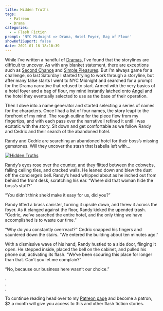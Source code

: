 ```yaml
---
title: Hidden Truths
tags:
  - Patreon
  - Drama
categories:
  - - Flash Fiction
prompt: 'NYC Midnight => Drama, Hotel Foyer, Bag of Flour'
showKofiSuport: false
date: 2021-01-16 18:10:39
---
```


While I’ve written a handful of [Dramas](/tags/Drama), I’ve found that the storylines are difficult to uncover. As with any blanket statement, there are exceptions such as [Second Chance](/archives/2020/12/25/second-chance) and [Simple Pleasures](/archives/2020/08/15/simple-pleasures). But I’m always game for a challenge, so last Saturday I started trying to work through a storyline, but after many false starts I went to NYC Midnight and searched for a prompt for the Drama narrative that refused to start.<!-- more --> Armed with the very basics of a hotel foyer and a bag of flour, my mind instantly latched onto [Angel](https://en.wikipedia.org/wiki/Angel_%281999_TV_series%29) and the hotel they eventually selected to use as the base of their operation.

Then I dove into a name generator and started selecting a series of names for the characters. Once I had a list of four names, the story leapt to the forefront of my mind. The rough outline for the piece flew from my fingertips, and with each pass over the narrative I refined it until I was ecstatic with the story. Sit down and get comfortable as we follow Randy and Cedric and their search of the abandoned hotel.

Randy and Cedric are searching an abandoned hotel for their boss’s missing gemstones. Will they uncover the stash that Isabella left with…


<div class="center">

[![Hidden Truths](/images/patreon-flash-fiction/2021/hidden-truths.png "Hidden Truths")](https://www.patreon.com/posts/46299141)

</div>

Randy’s eyes rose over the counter, and they flitted between the cobwebs, falling ceiling tiles, and cracked walls. He leaned down and blew the dust off the concierge’s bell. Randy’s head whipped about as he inched out from behind the front desk, scratching his ear. “Where did that woman hide the boss’s stuff?”

“You didn’t think she’d make it easy for us, did you?”

Randy lifted a brass canister, turning it upside down, and threw it across the foyer. As it clanged against the floor, Randy kicked the upended trash. “Cedric, we’ve searched the entire hotel, and the only thing we have accomplished is to waste our time.”

“Why do you constantly overreact?” Cedric snapped his fingers and sauntered down the stairs. “We entered the building about ten minutes ago.”

With a dismissive wave of his hand, Randy hustled to a side door, flinging it open. He stepped inside, placed the bell on the cabinet, and pulled his phone out, activating its flash. “We’ve been scouring this place for longer than that. Can’t you let me complain?”

“No, because our business here wasn’t our choice.”

<div class="center story-ellipses">

.</br>
.</br>
.</br>

</div>

<div>

To continue reading head over to my [Patreon page](https://www.patreon.com/posts/46299141) and become a patron, $2 a month will give you access to this and other flash fiction stories.

</div>